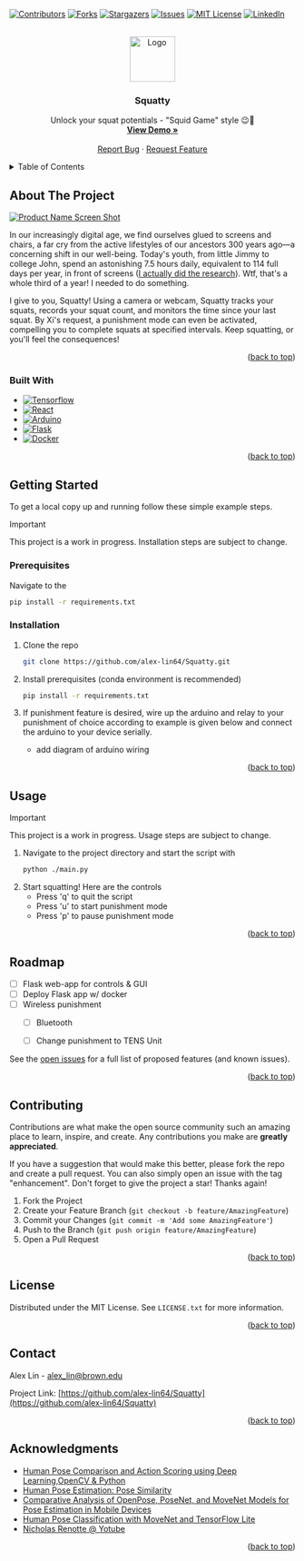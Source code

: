 <a name="readme-top"></a>

<!-- PROJECT SHIELDS -->
<!--
*** I'm using markdown "reference style" links for readability.
*** Reference links are enclosed in brackets [ ] instead of parentheses ( ).
*** See the bottom of this document for the declaration of the reference variables
*** for contributors-url, forks-url, etc. This is an optional, concise syntax you may use.
*** https://www.markdownguide.org/basic-syntax/#reference-style-links
-->
[![Contributors][contributors-shield]][contributors-url]
[![Forks][forks-shield]][forks-url]
[![Stargazers][stars-shield]][stars-url]
[![Issues][issues-shield]][issues-url]
[![MIT License][license-shield]][license-url]
[![LinkedIn][linkedin-shield]][linkedin-url]



<!-- PROJECT LOGO -->
<br />
<div align="center">
  <a href="https://github.com/alex-lin64/Squatty">
    <img src="images/logo.png" alt="Logo" width="80" height="80">
  </a>

<h3 align="center">Squatty</h3>

  <p align="center">
    Unlock your squat potentials - "Squid Game" style 😉🔫
    <br />
    <a href="https://github.com/alex-lin64/Squatty"><strong>View Demo »</strong></a>
    <br />
    <br />
    <a href="https://github.com/alex-lin64/Squatty/issues">Report Bug</a>
    ·
    <a href="https://github.com/alex-lin64/Squatty/issues">Request Feature</a>
  </p>
</div>



<!-- TABLE OF CONTENTS -->
<details>
  <summary>Table of Contents</summary>
  <ol>
    <li>
      <a href="#about-the-project">About The Project</a>
      <ul>
        <li><a href="#built-with">Built With</a></li>
      </ul>
    </li>
    <li>
      <a href="#getting-started">Getting Started</a>
      <ul>
        <li><a href="#prerequisites">Prerequisites</a></li>
        <li><a href="#installation">Installation</a></li>
      </ul>
    </li>
    <li><a href="#usage">Usage</a></li>
    <li><a href="#roadmap">Roadmap</a></li>
    <li><a href="#contributing">Contributing</a></li>
    <li><a href="#license">License</a></li>
    <li><a href="#contact">Contact</a></li>
    <li><a href="#acknowledgments">Acknowledgments</a></li>
  </ol>
</details>



<!-- ABOUT THE PROJECT -->
## About The Project

[![Product Name Screen Shot][product-screenshot]](https://example.com)

In our increasingly digital age, we find ourselves glued to screens and chairs, a far cry from the active lifestyles of our ancestors 300 years ago—a concerning shift in our well-being. Today's youth, from little Jimmy to college John, spend an astonishing 7.5 hours daily, equivalent to 114 full days per year, in front of screens ([I actually did the research](https://www.cdc.gov/nccdphp/dnpao/multimedia/infographics/getmoving.html)).  Wtf, that's a whole third of a year!  I needed to do something. 

I give to you, Squatty!  Using a camera or webcam, Squatty tracks your squats, records your squat count, and monitors the time since your last squat.  By Xi's request,  a punishment mode can even be activated, compelling you to complete squats at specified intervals.  Keep squatting, or you'll feel the consequences!


<p align="right">(<a href="#readme-top">back to top</a>)</p>



### Built With

* [![Tensorflow][Tensorflow]][Tensorflow-url]
* [![React][Python]][Python-url]
* [![Arduino][Arduino]][Arduino]
* [![Flask][Flask]][Flask-url]
* [![Docker][Docker]][Docker-url]


<p align="right">(<a href="#readme-top">back to top</a>)</p>



<!-- GETTING STARTED -->
## Getting Started

To get a local copy up and running follow these simple example steps.  

> [!IMPORTANT]  
> This project is a work in progress.  Installation steps are subject to change.

### Prerequisites

Navigate to the 

  ```sh
  pip install -r requirements.txt
  ```

### Installation

1. Clone the repo
   ```sh
   git clone https://github.com/alex-lin64/Squatty.git
   ```
2. Install prerequisites (conda environment is recommended)
   ```sh
   pip install -r requirements.txt
   ```
3. If punishment feature is desired, wire up the arduino and relay to your punishment of choice according to example is given below and connect the arduino to your device serially.

    * add diagram of arduino wiring

<p align="right">(<a href="#readme-top">back to top</a>)</p>



<!-- USAGE EXAMPLES -->
## Usage

> [!IMPORTANT]  
> This project is a work in progress.  Usage steps are subject to change.

1. Navigate to the project directory and start the script with
    ```sh
    python ./main.py
    ```
2. Start squatting!  Here are the controls
    * Press 'q' to quit the script
    * Press 'u' to start punishment mode
    * Press 'p' to pause punishment mode


<p align="right">(<a href="#readme-top">back to top</a>)</p>



<!-- ROADMAP -->
## Roadmap

- [ ] Flask web-app for controls & GUI
- [ ] Deploy Flask app w/ docker
- [ ] Wireless punishment
    - [ ] Bluetooth
    - [ ] Change punishment to TENS Unit
    

See the [open issues](https://github.com/alex-lin64/Squatty/issues) for a full list of proposed features (and known issues).

<p align="right">(<a href="#readme-top">back to top</a>)</p>



<!-- CONTRIBUTING -->
## Contributing

Contributions are what make the open source community such an amazing place to learn, inspire, and create. Any contributions you make are **greatly appreciated**.

If you have a suggestion that would make this better, please fork the repo and create a pull request. You can also simply open an issue with the tag "enhancement".
Don't forget to give the project a star! Thanks again!

1. Fork the Project
2. Create your Feature Branch (`git checkout -b feature/AmazingFeature`)
3. Commit your Changes (`git commit -m 'Add some AmazingFeature'`)
4. Push to the Branch (`git push origin feature/AmazingFeature`)
5. Open a Pull Request

<p align="right">(<a href="#readme-top">back to top</a>)</p>



<!-- LICENSE -->
## License

Distributed under the MIT License. See `LICENSE.txt` for more information.

<p align="right">(<a href="#readme-top">back to top</a>)</p>



<!-- CONTACT -->
## Contact

Alex Lin - alex_lin@brown.edu

Project Link: [https://github.com/alex-lin64/Squatty](https://github.com/alex-lin64/Squatty)

<p align="right">(<a href="#readme-top">back to top</a>)</p>



<!-- ACKNOWLEDGMENTS -->
## Acknowledgments

* [Human Pose Comparison and Action Scoring using Deep Learning,OpenCV & Python](https://medium.com/analytics-vidhya/human-pose-comparison-and-action-scoring-using-deep-learning-opencv-python-c2bdf0ddecba)
* [Human Pose Estimation: Pose Similarity](https://medium.com/@cavaldovinos/human-pose-estimation-pose-similarity-dc8bf9f78556)
* [Comparative Analysis of OpenPose, PoseNet, and MoveNet Models for Pose Estimation in Mobile Devices](https://www.iieta.org/journals/ts/paper/10.18280/ts.390111#:~:text=PoseNet%20provides%20a%20total%20of,and%2070%20in%20the%20face.)
* [Human Pose Classification with MoveNet and TensorFlow Lite](https://www.tensorflow.org/lite/tutorials/pose_classification)
* [Nicholas Renotte @ Yotube](https://www.youtube.com/@NicholasRenotte)


<p align="right">(<a href="#readme-top">back to top</a>)</p>



<!-- MARKDOWN LINKS & IMAGES -->
<!-- https://www.markdownguide.org/basic-syntax/#reference-style-links -->
[contributors-shield]: https://img.shields.io/github/contributors/alex-lin64/Squatty.svg?style=for-the-badge
[contributors-url]: https://github.com/alex-lin64/Squatty/graphs/contributors
[forks-shield]: https://img.shields.io/github/forks/alex-lin64/Squatty.svg?style=for-the-badge
[forks-url]: https://github.com/alex-lin64/Squatty/network/members
[stars-shield]: https://img.shields.io/github/stars/alex-lin64/Squatty.svg?style=for-the-badge
[stars-url]: https://github.com/alex-lin64/Squatty/stargazers
[issues-shield]: https://img.shields.io/github/issues/alex-lin64/Squatty.svg?style=for-the-badge
[issues-url]: https://github.com/alex-lin64/Squatty/issues
[license-shield]: https://img.shields.io/github/license/alex-lin64/Squatty.svg?style=for-the-badge
[license-url]: https://github.com/alex-lin64/Squatty/blob/main/LICENSE
[linkedin-shield]: https://img.shields.io/badge/-LinkedIn-black.svg?style=for-the-badge&logo=linkedin&colorB=555
[linkedin-url]: https://linkedin.com/in/alexlin64


[product-screenshot]: images/screenshot.png


[Tensorflow]: https://img.shields.io/badge/tensorflow-badge?style=for-the-badge&logo=tensorflow&labelColor=ffb703&color=ffb703
[Tensorflow-url]: https://www.tensorflow.org/
[Python]: https://img.shields.io/badge/python-badge?style=for-the-badge&logo=python&labelColor=%233d3b35&color=%233d3b35
[Python-url]: https://www.python.org/
[Arduino]: https://img.shields.io/badge/arduino-badge?style=for-the-badge&logo=arduino&labelColor=219ebc&color=219ebc
[Arduino]: https://www.arduino.cc/
[Flask]: https://img.shields.io/badge/flask-badge?style=for-the-badge&logo=flask&labelColor=023047&color=023047
[Flask-url]: https://flask.palletsprojects.com/en/2.3.x/
[Docker]: https://img.shields.io/badge/docker-badge?style=for-the-badge&logo=docker&labelColor=8ecae6&color=8ecae6
[Docker-url]: https://www.docker.com/
